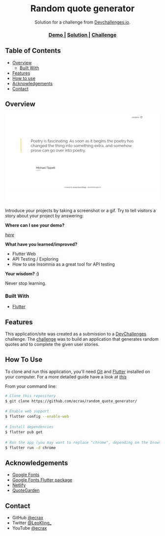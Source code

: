 <!-- Please update value in the {}  -->

<h1 align="center">Random quote generator</h1>

<div align="center">
   Solution for a challenge from  <a href="http://devchallenges.io" target="_blank">Devchallenges.io</a>.
</div>

<div align="center">
  <h3>
    <a href="https://clever-tesla-02ef3b.netlify.app/#/">
      Demo
    </a>
    <span> | </span>
    <a href="https://github.com/ecrax/random_quote_generator/">
      Solution
    </a>
    <span> | </span>
    <a href="https://devchallenges.io/challenges/8Y3J4ucAMQpSnYTwwWW8">
      Challenge
    </a>
  </h3>
</div>

<!-- TABLE OF CONTENTS -->

## Table of Contents

- [Overview](#overview)
  - [Built With](#built-with)
- [Features](#features)
- [How to use](#how-to-use)
- [Acknowledgements](#acknowledgements)
- [Contact](#contact)

<!-- OVERVIEW -->

## Overview

![screenshot](random_quote_generator_screenshot.png)

Introduce your projects by taking a screenshot or a gif. Try to tell visitors a story about your project by answering:

**Where can I see your demo?**

[_here_](https://clever-tesla-02ef3b.netlify.app/#/)

**What have you learned/improved?**

- Flutter Web
- API Testing / Exploring
- How to use Insomnia as a great tool for API testing

**Your wisdom? :)**

Never stop learning.

### Built With

- [Flutter](https://flutter.dev/)

## Features

This application/site was created as a submission to a [DevChallenges](https://devchallenges.io/challenges) challenge. The [challenge](https://devchallenges.io/challenges/8Y3J4ucAMQpSnYTwwWW8) was to build an application that generates random quotes and to complete the given user stories.

## How To Use

<!-- For example: -->

To clone and run this application, you'll need [Git](https://git-scm.com) and [Flutter](https://flutter.dev/docs/get-started/install) installed on your computer.
For a more detailed guide have a look at [_this_](https://flutter.dev/docs/get-started/web)

From your command line:

```bash
# Clone this repository
$ git clone https://github.com/ecrax/random_quote_generator/

# Enable web support
$ flutter config --enable-web

# Install dependencies
$ flutter pub get

# Run the app (you may want to replace "chrome", depending on the browser you have installed)
$ flutter run -d chrome
```

## Acknowledgements

- [Google Fonts](https://fonts.google.com/)
- [Google Fonts Flutter package](https://pub.dev/packages/google_fonts)
- [Netlify](https://www.netlify.com/)
- [QuoteGarden](https://pprathameshmore.github.io/QuoteGarden/)

## Contact

- GitHub [@ecrax](https://github.com/ecrax)
- Twitter [@LeoKling\_](https://twitter.com/LeoKling_)
- YouTube [@ecrax](https://www.youtube.com/ecrax_official)
